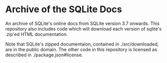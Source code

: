 # Archive of the SQLite Docs
An archive of SQLite's online docs from SQLite version 3.7 onwards.  This repository also includes code which will download each version of sqlite's .zip'ed HTML documentation. 

Note that SQLite's zipped documentaion, contained in ./src/downloaded, are in the public domain.  The other code in this repository is licensed as described in ./package.json#license.